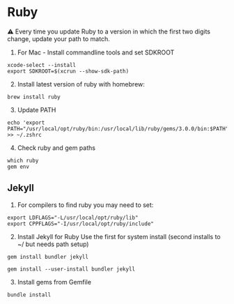 # Ruby
:warning: Every time you update Ruby to a version in which the first two digits change, update your path to match.

1. For Mac - Install commandline tools and set SDKROOT
```
xcode-select --install
export SDKROOT=$(xcrun --show-sdk-path)
```

2. Install latest version of ruby with homebrew:
```
brew install ruby
```

3. Update PATH
```
echo 'export PATH="/usr/local/opt/ruby/bin:/usr/local/lib/ruby/gems/3.0.0/bin:$PATH"' >> ~/.zshrc
```

4. Check ruby and gem paths
```
which ruby
gem env
```

## Jekyll
1. For compilers to find ruby you may need to set:
```
export LDFLAGS="-L/usr/local/opt/ruby/lib"
export CPPFLAGS="-I/usr/local/opt/ruby/include"
```

2. Install Jekyll for Ruby
Use the first for system install (second installs to ~/ but needs path setup)
```
gem install bundler jekyll

gem install --user-install bundler jekyll
```

3. Install gems from Gemfile
```
bundle install
```
